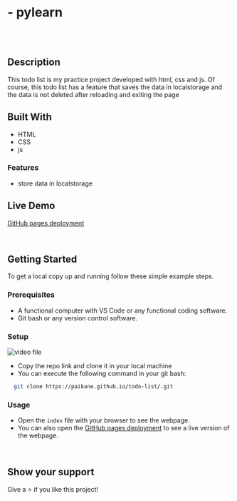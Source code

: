 # - pylearn
<br/>
<br/>


## Description
This todo list is my practice project developed with html, css and js. Of course, this todo list has a feature that saves the data in localstorage and the data is not deleted after reloading and exiting the page
<br/>

## Built With
- HTML
- CSS
- js

### Features 

- store data in localstorage



## Live Demo

[GitHub pages deployment](https://paikane.github.io/todo-list/)

<br/>


## Getting Started

To get a local copy up and running follow these simple example steps.

### Prerequisites

- A functional computer with VS Code or any functional coding software.
- Git bash or any version control software.

### Setup 
![video file](https://drive.google.com/file/d/17DsVzPqNN_P1SZKdOkLp4-2tA5d7pO4j/view?usp=sharing)
- Copy the repo link and clone it in your local machine
- You can execute the following command in your git bash:
```bash
  git clone https://paikane.github.io/todo-list/.git
```
### Usage

- Open the `index` file with your browser to see the webpage.
- You can also open the [GitHub pages deployment](https://paikane.github.io/todo-list/) to see a live version of the webpage.

<br/>


## Show your support

Give a ⭐️ if you like this project!
